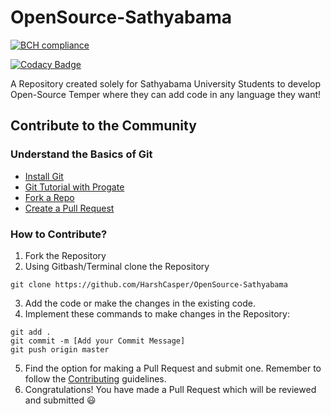 # OpenSource-Sathyabama

[![BCH compliance](https://bettercodehub.com/edge/badge/HarshCasper/OpenSource-Sathyabama?branch=master)](https://bettercodehub.com/)

[![Codacy Badge](https://api.codacy.com/project/badge/Grade/25847518fe294dcd8eb1e3ea232ad372)](https://www.codacy.com/manual/HarshCasper/OpenSource-Sathyabama?utm_source=github.com&amp;utm_medium=referral&amp;utm_content=HarshCasper/OpenSource-Sathyabama&amp;utm_campaign=Badge_Grade)


A Repository created solely for Sathyabama University Students to develop Open-Source Temper where they can add code in any language they want!

## Contribute to the Community

### Understand the Basics of Git

- [Install Git](https://www.edureka.co/blog/install-git/)
- [Git Tutorial with Progate](https://progate.com/languages/git)
- [Fork a Repo](https://help.github.com/en/articles/fork-a-repo)
- [Create a Pull Request](https://www.digitalocean.com/community/tutorials/how-to-create-a-pull-request-on-github)

### How to Contribute? 

1. Fork the Repository 
2. Using Gitbash/Terminal clone the Repository

```
git clone https://github.com/HarshCasper/OpenSource-Sathyabama
```
3. Add the code or make the changes in the existing code. 
4. Implement these commands to make changes in the Repository: 

```
git add .
git commit -m [Add your Commit Message]
git push origin master
```
5. Find the option for making a Pull Request and submit one. Remember to follow the [Contributing](https://github.com/HarshCasper/OpenSource-Sathyabama/blob/master/CONTRIBUTING.md) guidelines.
6. Congratulations! You have made a Pull Request which will be reviewed and submitted :smiley:
